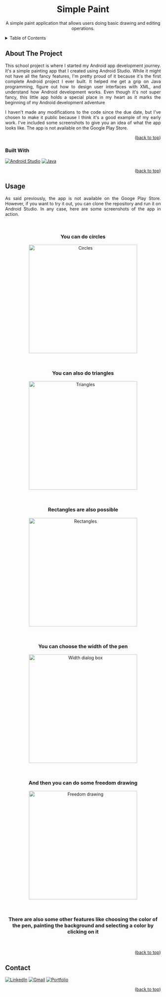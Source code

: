 ﻿<a name="readme-top"></a>

<br />
<div align="center">


<h1 align="center">Simple Paint</h1>

  <p align="center">
    A simple paint application that allows users doing basic drawing and editing operations.
  </p>
</div>



<!-- TABLE OF CONTENTS -->
<details>
  <summary>Table of Contents</summary>
  <ol>
    <li>
      <a href="#about-the-project">About The Project</a>
      <ul>
        <li><a href="#built-with">Built With</a></li>
      </ul>
    </li>
    <li><a href="#usage">Usage</a></li>
    <li><a href="#contact">Contact</a></li>
  </ol>
</details>



<!-- ABOUT THE PROJECT -->
## About The Project
  <p align="justify">
    This school project is where I started my Android app development journey. It's a simple painting app that I created using Android Studio. While it might not have all the fancy features, I'm pretty proud of it because it's the first complete Android project I ever built. It helped me get a grip on Java programming, figure out how to design user interfaces with XML, and understand how Android development works. Even though it's not super fancy, this little app holds a special place in my heart as it marks the beginning of my Android development adventure
  </p>
  <p align="justify">
    I haven't made any modifications to the code since the due date, but I've chosen to make it public because I think it's a good example of my early work. I've included some screenshots to give you an idea of what the app looks like. The app is not available on the Google Play Store.
  </p>




<p align="right">(<a href="#readme-top">back to top</a>)</p>


### Built With

[![Android Studio][androidstudio-img]][androidstudio-url]
[![Java][java-img]][java-url]

<p align="right">(<a href="#readme-top">back to top</a>)</p>


<!-- USAGE EXAMPLES -->
## Usage

<p align="justify">
  As said previously, the app is not available on the Googe Play Store. However, if you want to try it out, you can clone the repository and run it on Android Studio. In any case, here are some screenshots of the app in action.
</p>
<br/>
<h3 align="center"> You can do circles </h3>
<p align="center">
  <img src="./images/cercle.png" alt="Circles" width="350">
</p>
<br/>
<h3 align="center"> You can also do triangles </h3>
<p align="center">
  <img src="./images/triangles.png" alt="Triangles" width="350">
</p>
<br/>
<h3 align="center"> Rectangles are also possible </h3>
<p align="center">
  <img src="./images/rectangles.png" alt="Rectangles" width="350">
</p>
<br/>
<h3 align="center"> You can choose the width of the pen </h3>
<p align="center">
  <img src="./images/largeur_dialog.png" alt="Width dialog box" width="350">
</p>
<br/>
<h3 align="center"> And then you can do some freedom drawing </h3>
<p align="center">
  <img src="./images/full_featured.png" alt="Freedom drawing" width="350">
</p>
<br/>
<h3 align="center"> There are also some other features like choosing the color of the pen, painting the background and selecting a color by clicking on it </h3>
<br/>



<p align="right">(<a href="#readme-top">back to top</a>)</p>



<!-- CONTACT -->
## Contact

[![LinkedIn][linkedin-shield]][linkedin-url] 
[![Gmail][gmail-shield]][gmail-url]
[![Portfolio][portfolio-shield]][portfolio-url]



<p align="right">(<a href="#readme-top">back to top</a>)</p>



<!-- MARKDOWN LINKS & IMAGES -->
<!-- https://www.markdownguide.org/basic-syntax/#reference-style-links -->
<!-- Contact -->
[linkedin-shield]: https://img.shields.io/badge/-LinkedIn-black.svg?style=for-the-badge&logo=linkedin&colorB=555
[linkedin-url]: https://linkedin.com/in/jonathan-robinson-187716274
[gmail-shield]:	https://img.shields.io/badge/Gmail-D14836?style=for-the-badge&logo=gmail&logoColor=white
[gmail-url]: mailto:robinsonjonathan240817@gmail.com
[portfolio-shield]:https://img.shields.io/badge/website-000000?style=for-the-badge&logo=About.me&logoColor=white
[portfolio-url]: https://jonrobinson.ca

<!-- images -->
[img_ingame]: images\magix_boardpic.jpeg
[img_login]: images\magix_login.jpeg
[img_lobby]: images\magix_lobby.jpeg
[img_logo]: images\magix_logo.jpeg

<!-- built with  -->
[androidstudio-img]: https://img.shields.io/badge/Android%20Studio-3DDC84?style=for-the-badge&logo=android-studio&logoColor=white
[androidstudio-url]: https://developer.android.com/studio
[java-img]: https://img.shields.io/badge/Java-ED8B00?style=for-the-badge&logo=java&logoColor=white
[java-url]: https://www.java.com/en/
[github-img]: https://img.shields.io/badge/GitHub-100000?style=for-the-badge&logo=github&logoColor=white
